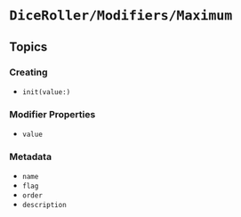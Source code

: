 # ``DiceRoller/Modifiers/Maximum``

## Topics

### Creating

- ``init(value:)``

### Modifier Properties

- ``value``

### Metadata

- ``name``
- ``flag``
- ``order``
- ``description``
